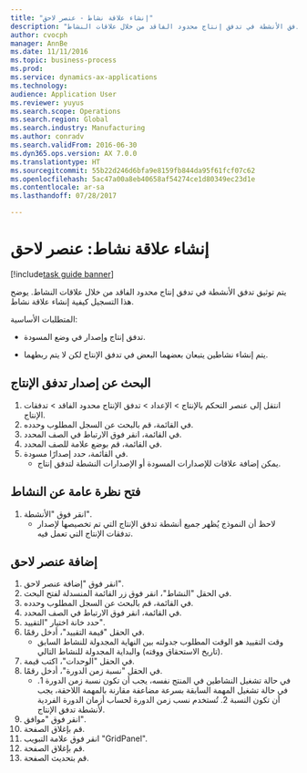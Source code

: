 ```yaml
--- 
title: "إنشاء علاقة نشاط - عنصر لاحق"
description: "يتم توثيق تدفق الأنشطة في تدفق إنتاج محدود الفاقد من خلال علاقات النشاط."
author: cvocph
manager: AnnBe
ms.date: 11/11/2016
ms.topic: business-process
ms.prod: 
ms.service: dynamics-ax-applications
ms.technology: 
audience: Application User
ms.reviewer: yuyus
ms.search.scope: Operations
ms.search.region: Global
ms.search.industry: Manufacturing
ms.author: conradv
ms.search.validFrom: 2016-06-30
ms.dyn365.ops.version: AX 7.0.0
ms.translationtype: HT
ms.sourcegitcommit: 55b22d246d6bfa9e8159fb844da95f61fcf07c62
ms.openlocfilehash: 5ac47a00a8eb40658af54274ce1d80349ec23d1e
ms.contentlocale: ar-sa
ms.lasthandoff: 07/28/2017

---
```

# <a name="create-activity-relation-successor"></a>إنشاء علاقة نشاط: عنصر لاحق

[!include[task guide banner](../../includes/task-guide-banner.md)]

يتم توثيق تدفق الأنشطة في تدفق إنتاج محدود الفاقد من خلال علاقات النشاط. يوضح هذا التسجيل كيفية إنشاء علاقة نشاط.

المتطلبات الأساسية:

- تدفق إنتاج وإصدار في وضع المسودة. 

- يتم إنشاء نشاطين يتبعان بعضهما البعض في تدفق الإنتاج لكن لا يتم ربطهما.


## <a name="find-the-production-flow-version"></a>البحث عن إصدار تدفق الإنتاج 
1. انتقل إلى عنصر التحكم بالإنتاج > الإعداد > تدفق الإنتاج محدود الفاقد > تدفقات الإنتاج.
2. في القائمة، قم بالبحث عن السجل المطلوب وحدده.
3. في القائمة، انقر فوق الارتباط في الصف المحدد.
4. في القائمة، قم بوضع علامة للصف المحدد.
5. في القائمة، حدد إصدارًا مسودة.
    * يمكن إضافة علاقات للإصدارات المسودة أو الإصدارات النشطة لتدفق إنتاج.  

## <a name="open-the-activity-overview"></a>فتح نظرة عامة عن النشاط
1. انقر فوق "الأنشطة".
    * لاحظ أن النموذج يُظهر جميع أنشطة تدفق الإنتاج التي تم تخصيصها لإصدار تدفقات الإنتاج التي تعمل فيه.  

## <a name="add-a-successor"></a>إضافة عنصر لاحق
1. انقر فوق "إضافة عنصر لاحق".
2. في الحقل "النشاط"، انقر فوق زر القائمة المنسدلة لفتح البحث.
3. في القائمة، قم بالبحث عن السجل المطلوب وحدده.
4. في القائمة، انقر فوق الارتباط في الصف المحدد.
5. حدد خانة اختيار "التقييد".
6. في الحقل "قيمة التقييد"، أدخل رقمًا.
    * وقت التقييد هو الوقت المطلوب جدولته بين النهاية المجدولة للنشاط السابق (تاريخ الاستحقاق ووقته) والبداية المجدولة للنشاط التالي.  
7. في الحقل "الوحدات"، اكتب قيمة.
8. في الحقل "نسبة زمن الدورة"، أدخل رقمًا.
    * في حالة تشغيل النشاطين في المنتج نفسه، يجب أن تكون نسبة زمن الدورة 1. في حالة تشغيل المهمة السابقة بسرعة مضاعفة مقارنة بالمهمة اللاحقة، يجب أن تكون النسبة 2.   تُستخدم نسب زمن الدورة لحساب أزمان الدورة الفردية لأنشطة تدفق الإنتاج.  
9. انقر فوق "موافق".
10. قم بإغلاق الصفحة.
11. انقر فوق علامة التبويب "GridPanel".
12. قم بإغلاق الصفحة.
13. قم بتحديث الصفحة.


